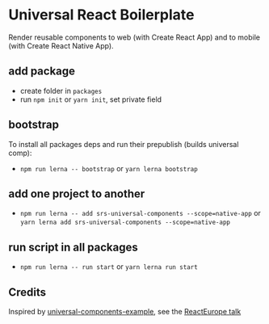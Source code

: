 # Universal React Boilerplate

Render reusable components to web (with Create React App) and to mobile (with Create React Native App).

## add package

 - create folder in `packages`
 - run `npm init` or `yarn init`, set private field

## bootstrap
To install all packages deps and run their prepublish (builds universal comp):
- `npm run lerna -- bootstrap` or `yarn lerna bootstrap`

## add one project to another
 - `npm run lerna -- add srs-universal-components --scope=native-app` or `yarn lerna add srs-universal-components --scope=native-app`

## run script in all packages
 - `npm run lerna -- run start` or `yarn lerna run start`

## Credits
Inspired by [universal-components-example](https://github.com/samanthabretous/universal-components-example), see the [ReactEurope talk](https://www.youtube.com/watch?v=D1NkyO-J6B0)